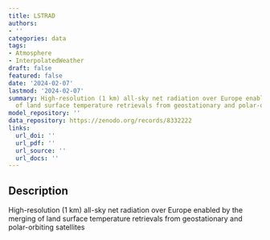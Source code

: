 ```yaml
---
title: LSTRAD
authors:
- ''
categories: data
tags:
- Atmosphere
- InterpolatedWeather
draft: false
featured: false
date: '2024-02-07'
lastmod: '2024-02-07'
summary: High-resolution (1 km) all-sky net radiation over Europe enabled by the merging
  of land surface temperature retrievals from geostationary and polar-orbiting satellites
model_repository: ''
data_repository: https://zenodo.org/records/8332222
links:
  url_doi: ''
  url_pdf: ''
  url_source: ''
  url_docs: ''
---
```


## Description

High-resolution (1 km) all-sky net radiation over Europe enabled by the merging of land surface temperature retrievals from geostationary and polar-orbiting satellites

